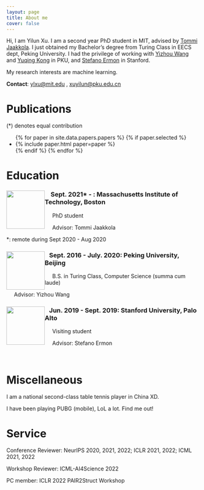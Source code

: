 ```yaml
---
layout: page
title: About me 
cover: false
---
```


Hi, I am Yilun Xu. I am a second year PhD student in MIT, advised by [Tommi Jaakkola](https://people.csail.mit.edu/tommi/tommi.html). I just obtained my Bachelor’s degree from Turing Class in EECS dept, Peking University. I had the privilege of working with [Yizhou Wang](http://cfcs.pku.edu.cn/faculty/adjunct/wangyizhou/index.htm) and [Yuqing Kong](https://cfcs.pku.edu.cn/yuqkong/) in PKU, and [Stefano Ermon](https://cs.stanford.edu/~ermon/) in Stanford.
 
My research interests are machine learning.

**Contact**: ylxu@mit.edu , xuyilun@pku.edu.cn

# Publications 
(*) denotes equal contribution

<ul>
{% for paper in site.data.papers.papers %}
  {% if paper.selected %}
  <li>
  {% include paper.html paper=paper %}
  </li>
  {% endif %}
{% endfor %}
</ul>



# Education

<div style="clear: both;">
  <div style="float: left; margin-right 1em;">
    <img src="/assets/img/mit.png" alt="" width="100" height="100">
  </div>
  <div>
    <h3>&nbsp;&nbsp;&nbsp; Sept. 2021* - : Massachusetts Institute of Technology, Boston</h3>
    <p>&nbsp;&nbsp;&nbsp;&nbsp;&nbsp;PhD student</p>
    <p> &nbsp;&nbsp;&nbsp;&nbsp;&nbsp;Advisor: Tommi Jaakkola</p>
    <p>     *: remote during Sept 2020 - Aug 2020</p>
  </div>
</div>

<div style="clear: both;">
  <div style="float: left; margin-right 1em;">
    <img src="/assets/img/pku.png" alt="" width="100" height="100">
  </div>
  <div>
    <h3>&nbsp;&nbsp;&nbsp;Sept. 2016 - July. 2020: Peking University, Beijing</h3>
    <p>&nbsp;&nbsp;&nbsp;&nbsp;&nbsp;B.S. in Turing Class, Computer Science (summa cum laude)</p>
    <p> &nbsp;&nbsp;&nbsp;&nbsp;&nbsp;Advisor: Yizhou Wang</p>
  </div>
</div>

<div style="clear: both;">
  <div style="float: left; margin-right 1em;">
    <img src="/assets/img/stanford.png" alt="" width="100" height="100">
  </div>
  <div>
    <h3>&nbsp;&nbsp;&nbsp;Jun. 2019 - Sept. 2019: Stanford University, Palo Alto</h3>
    <p>&nbsp;&nbsp;&nbsp;&nbsp;&nbsp;Visiting student</p>
    <p> &nbsp;&nbsp;&nbsp;&nbsp;&nbsp;Advisor: Stefano Ermon</p>
  </div>
</div>
<br/>

# Miscellaneous

I am a national second-class table tennis player in China XD.

I have been playing PUBG (mobile), LoL a lot. Find me out! 

# Service 

Conference Reviewer: NeurIPS 2020, 2021, 2022; ICLR 2021, 2022; ICML 2021, 2022

Workshop Reviewer: ICML-AI4Science 2022

PC member: ICLR 2022 PAIR2Struct Workshop